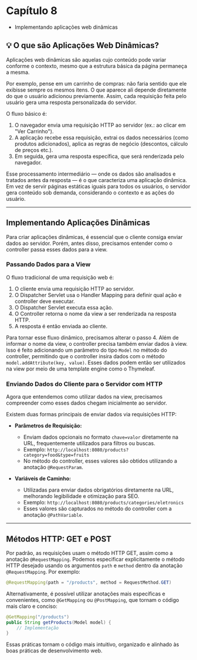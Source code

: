 # Capítulo 8

* Implementando aplicações web dinâmicas

## 💡 O que são Aplicações Web Dinâmicas?

Aplicações web dinâmicas são aquelas cujo conteúdo pode variar conforme o contexto, mesmo que a estrutura básica da página permaneça a mesma.

Por exemplo, pense em um carrinho de compras: não faria sentido que ele exibisse sempre os mesmos itens. O que aparece ali depende diretamente do que o usuário adicionou previamente. Assim, cada requisição feita pelo usuário gera uma resposta personalizada do servidor.

O fluxo básico é:

1. O navegador envia uma requisição HTTP ao servidor (ex.: ao clicar em "Ver Carrinho").
2. A aplicação recebe essa requisição, extrai os dados necessários (como produtos adicionados), aplica as regras de negócio (descontos, cálculo de preços etc.).
3. Em seguida, gera uma resposta específica, que será renderizada pelo navegador.

Esse processamento intermediário — onde os dados são analisados e tratados antes da resposta — é o que caracteriza uma aplicação dinâmica. Em vez de servir páginas estáticas iguais para todos os usuários, o servidor gera conteúdo sob demanda, considerando o contexto e as ações do usuário.

---

## Implementando Aplicações Dinâmicas

Para criar aplicações dinâmicas, é essencial que o cliente consiga enviar dados ao servidor. Porém, antes disso, precisamos entender como o controller passa esses dados para a view.

### Passando Dados para a View

O fluxo tradicional de uma requisição web é:

1. O cliente envia uma requisição HTTP ao servidor.
2. O Dispatcher Servlet usa o Handler Mapping para definir qual ação e controller deve executar.
3. O Dispatcher Servlet executa essa ação.
4. O Controller retorna o nome da view a ser renderizada na resposta HTTP.
5. A resposta é então enviada ao cliente.

Para tornar esse fluxo dinâmico, precisamos alterar o passo 4. Além de informar o nome da view, o controller precisa também enviar dados à view. Isso é feito adicionando um parâmetro do tipo `Model` no método do controller, permitindo que o controller insira dados com o método `model.addAttribute(key, value)`. Esses dados podem então ser utilizados na view por meio de uma template engine como o Thymeleaf.

### Enviando Dados do Cliente para o Servidor com HTTP

Agora que entendemos como utilizar dados na view, precisamos compreender como esses dados chegam inicialmente ao servidor.

Existem duas formas principais de enviar dados via requisições HTTP:

* **Parâmetros de Requisição:**

  * Enviam dados opcionais no formato `chave=valor` diretamente na URL, frequentemente utilizados para filtros ou buscas.
  * Exemplo: `http://localhost:8080/products?category=food&type=fruits`
  * No método do controller, esses valores são obtidos utilizando a anotação `@RequestParam`.

* **Variáveis de Caminho:**

  * Utilizadas para enviar dados obrigatórios diretamente na URL, melhorando legibilidade e otimização para SEO.
  * Exemplo: `http://localhost:8080/products/categories/eletronics`
  * Esses valores são capturados no método do controller com a anotação `@PathVariable`.

---

## Métodos HTTP: GET e POST

Por padrão, as requisições usam o método HTTP GET, assim como a anotação `@RequestMapping`. Podemos especificar explicitamente o método HTTP desejado usando os argumentos `path` e `method` dentro da anotação `@RequestMapping`. Por exemplo:

```java
@RequestMapping(path = "/products", method = RequestMethod.GET)
```

Alternativamente, é possível utilizar anotações mais específicas e convenientes, como `@GetMapping` ou `@PostMapping`, que tornam o código mais claro e conciso:

```java
@GetMapping("/products")
public String getProducts(Model model) {
    // Implementação
}
```

Essas práticas tornam o código mais intuitivo, organizado e alinhado às boas práticas de desenvolvimento web.
